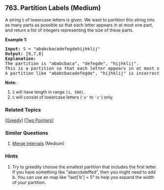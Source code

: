 <!--|This file generated by command(leetcode description); DO NOT EDIT.    |-->
<!--+----------------------------------------------------------------------+-->
<!--|@author    Openset <openset.wang@gmail.com>                           |-->
<!--|@link      https://github.com/openset                                 |-->
<!--|@home      https://github.com/openset/leetcode                        |-->
<!--+----------------------------------------------------------------------+-->

## 763. Partition Labels (Medium)

<p>
A string <code>S</code> of lowercase letters is given.  We want to partition this string into as many parts as possible so that each letter appears in at most one part, and return a list of integers representing the size of these parts.
</p><p>

<p><b>Example 1:</b><br />
<pre>
<b>Input:</b> S = "ababcbacadefegdehijhklij"
<b>Output:</b> [9,7,8]
<b>Explanation:</b>
The partition is "ababcbaca", "defegde", "hijhklij".
This is a partition so that each letter appears in at most one part.
A partition like "ababcbacadefegde", "hijhklij" is incorrect, because it splits S into less parts.
</pre>
</p>

<p><b>Note:</b><br><ol>
<li><code>S</code> will have length in range <code>[1, 500]</code>.</li>
<li><code>S</code> will consist of lowercase letters (<code>'a'</code> to <code>'z'</code>) only.</li>
</ol></p>

### Related Topics
[[Greedy](https://github.com/openset/leetcode/tree/master/tag/greedy/README.md)] [[Two Pointers](https://github.com/openset/leetcode/tree/master/tag/two-pointers/README.md)] 

### Similar Questions
  1. [Merge Intervals](https://github.com/openset/leetcode/tree/master/problems/merge-intervals) (Medium)

### Hints
  1. Try to greedily choose the smallest partition that includes the first letter.  If you have something like "abaccbdeffed", then you might need to add b.  You can use an map like "last['b'] = 5" to help you expand the width of your partition.
